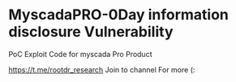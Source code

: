 # MyscadaPRO-0Day information disclosure Vulnerability 
PoC Exploit Code for myscada Pro Product

https://t.me/rootdr_research Join to channel For more (:
